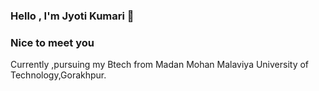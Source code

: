 ### Hello , I'm Jyoti Kumari 👋
### Nice to meet you
Currently ,pursuing my Btech from Madan Mohan Malaviya University of Technology,Gorakhpur.
 
